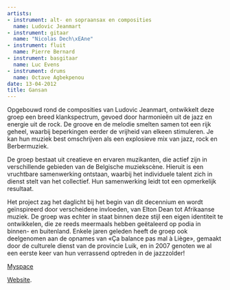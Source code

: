 ```yaml
---
artists:
- instrument: alt- en sopraansax en composities
  name: Ludovic Jeanmart
- instrument: gitaar
  name: "Nicolas Dech\xEAne"
- instrument: fluit
  name: Pierre Bernard
- instrument: basgitaar
  name: Luc Evens
- instrument: drums
  name: Octave Agbekpenou
date: 13-04-2012
title: Gansan
---
```

Opgebouwd rond de composities van Ludovic Jeanmart, ontwikkelt deze groep een breed klankspectrum, gevoed door harmonieën uit de jazz en energie uit de rock. De groove en de melodie smelten samen tot een rijk geheel, waarbij beperkingen eerder de vrijheid van elkeen stimuleren. Je kan hun muziek best omschrijven als een explosieve mix van
jazz, rock en Berbermuziek. 

De groep bestaat uit creatieve en ervaren muzikanten, die actief zijn in verschillende gebieden van de Belgische muziekscène. Hieruit is een vruchtbare samenwerking ontstaan, waarbij het individuele talent zich in dienst stelt van het collectief. Hun samenwerking leidt tot een opmerkelijk resultaat. 

Het project zag het daglicht bij het begin van dit decennium en wordt geïnspireerd door verscheidene invloeden, van Elton Dean tot Afrikaanse muziek. De groep was echter in staat binnen deze stijl een eigen identiteit te ontwikkelen, die ze reeds meermaals hebben geëtaleerd op podia in binnen- en buitenland. Enkele jaren geleden heeft de groep ook deelgenomen aan de opnames van «Ça balance pas mal à Liège», gemaakt door de culturele dienst van de provincie Luik, en in 2007 genoten we al een eerste keer van hun verrassend optreden in de jazzzolder! 

[Myspace](http://www.myspace.com/gansan) 

[Website](http://www.gansan.be/).